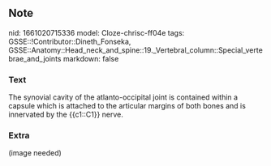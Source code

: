 ## Note
nid: 1661020715336
model: Cloze-chrisc-ff04e
tags: GSSE::!Contributor::Dineth_Fonseka, GSSE::Anatomy::Head_neck_and_spine::19._Vertebral_column::Special_vertebrae_and_joints
markdown: false

### Text
<div>
  The synovial cavity of the atlanto-occipital joint is contained
  within a capsule which is attached to the articular margins of
  both bones and is innervated by the {{c1::C1}} nerve.
</div>

### Extra
(image needed)
